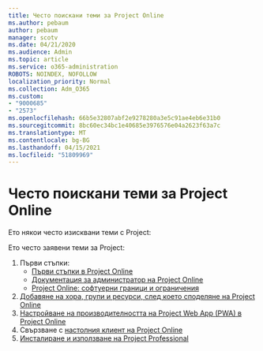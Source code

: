 ```yaml
---
title: Често поискани теми за Project Online
ms.author: pebaum
author: pebaum
manager: scotv
ms.date: 04/21/2020
ms.audience: Admin
ms.topic: article
ms.service: o365-administration
ROBOTS: NOINDEX, NOFOLLOW
localization_priority: Normal
ms.collection: Adm_O365
ms.custom:
- "9000685"
- "2573"
ms.openlocfilehash: 66b5e32807abf2e9278280a3e5c91ae4eb6e31b0
ms.sourcegitcommit: 8bc60ec34bc1e40685e3976576e04a2623f63a7c
ms.translationtype: MT
ms.contentlocale: bg-BG
ms.lasthandoff: 04/15/2021
ms.locfileid: "51809969"
---
```

# <a name="project-online-frequently-requested-topics"></a>Често поискани теми за Project Online

Ето някои често изисквани теми с Project:

Ето често заявени теми за Project:
1.  Първи стъпки: 
    -   [Първи стъпки в Project Online](https://docs.microsoft.com/projectonline/get-started-with-project-online) 
    -   [Документация за администратор на Project Online](https://docs.microsoft.com/projectonline/project-online) 
    -   [Project Online: софтуерни граници и ограничения](https://docs.microsoft.com/ProjectOnline/project-online-software-boundaries-and-limits) 
2.  [Добавяне на хора, групи и ресурси, след което споделяне на Project Online](https://docs.microsoft.com/projectonline/step-2-add-people-to-project-online) 
3.  [Настройване на производителността на Project Web App (PWA) в Project Online](https://docs.microsoft.com/projectonline/tune-project-online-performance)
4.  Свързване с [настолния клиент на Project Online](https://docs.microsoft.com/projectonline/connect-to-project-online-with-the-project-online-desktop-client) 
5.  [Инсталиране и използване на Project Professional](https://support.office.com/article/install-project-7059249b-d9fe-4d61-ab96-5c5bf435f281) 
